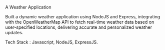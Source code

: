 A Weather Application

Built a dynamic weather application using NodeJS and Express, integrating with the OpenWeatherMap API to fetch real-time weather data based on user-specified locations, delivering accurate and personalized weather updates.

Tech Stack : Javascript, NodeJS, ExpressJS.
